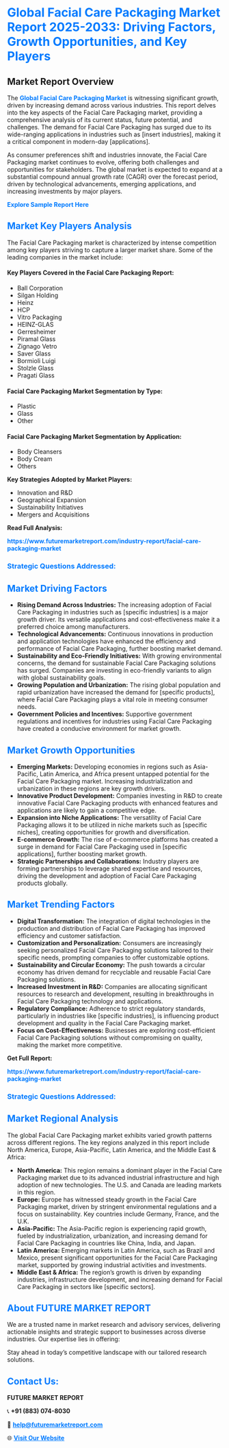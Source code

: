 <h1 style="color: #007BFF;">Global Facial Care Packaging Market Report 2025-2033: Driving Factors, Growth Opportunities, and Key Players</h1>

<section id="overview">
<h2>Market Report Overview</h2>
<p>The <a href="https://www.futuremarketreport.com/industry-report/facial-care-packaging-market" style="color: #007BFF; text-decoration: none;"><strong>Global Facial Care Packaging Market</strong></a> is witnessing significant growth, driven by increasing demand across various industries. This report delves into the key aspects of the Facial Care Packaging market, providing a comprehensive analysis of its current status, future potential, and challenges. The demand for Facial Care Packaging has surged due to its wide-ranging applications in industries such as [insert industries], making it a critical component in modern-day [applications].</p>
<p>As consumer preferences shift and industries innovate, the Facial Care Packaging market continues to evolve, offering both challenges and opportunities for stakeholders. The global market is expected to expand at a substantial compound annual growth rate (CAGR) over the forecast period, driven by technological advancements, emerging applications, and increasing investments by major players.</p>
</section>

<section id="overview">
<p><a href="https://www.futuremarketreport.com/request-sample/reportId=31967" style="color: #007BFF; text-decoration: none;"><strong>Explore Sample Report Here</strong></a></p>
</section>

<section id="key-players">
<h2 style="color: #007BFF;">Market Key Players Analysis</h2>
<p>The Facial Care Packaging market is characterized by intense competition among key players striving to capture a larger market share. Some of the leading companies in the market include:</p>
<h4>Key Players Covered in the Facial Care Packaging Report:</h4>
<ul><li>Ball Corporation</li><li>Silgan Holding</li><li>Heinz</li><li>HCP</li><li>Vitro Packaging</li><li>HEINZ-GLAS</li><li>Gerresheimer</li><li>Piramal Glass</li><li>Zignago Vetro</li><li>Saver Glass</li><li>Bormioli Luigi</li><li>Stolzle Glass</li><li>Pragati Glass</li></ul>
<h4>Facial Care Packaging Market Segmentation by Type:</h4>
<ul><li>Plastic</li><li>Glass</li><li>Other</li></ul>

<h4>Facial Care Packaging Market Segmentation by Application:</h4>
<ul><li>Body Cleansers</li><li>Body Cream</li><li>Others</li></ul>
<p><strong>Key Strategies Adopted by Market Players:</strong></p>
<ul>
<li>Innovation and R&D</li>
<li>Geographical Expansion</li>
<li>Sustainability Initiatives</li>
<li>Mergers and Acquisitions</li>
</ul>
</section>

<section>
<p><strong>Read Full Analysis: </strong></p><a href="https://www.futuremarketreport.com/industry-report/facial-care-packaging-market" style="color: #007BFF; text-decoration: none;"><strong>https://www.futuremarketreport.com/industry-report/facial-care-packaging-market</strong></a>
<h3 style="color: #007BFF;">Strategic Questions Addressed:</h3>
</section>

<section id="driving-factors">
<h2 style="color: #007BFF;">Market Driving Factors</h2>
<ul>
<li><strong>Rising Demand Across Industries:</strong> The increasing adoption of Facial Care Packaging in industries such as [specific industries] is a major growth driver. Its versatile applications and cost-effectiveness make it a preferred choice among manufacturers.</li>
<li><strong>Technological Advancements:</strong> Continuous innovations in production and application technologies have enhanced the efficiency and performance of Facial Care Packaging, further boosting market demand.</li>
<li><strong>Sustainability and Eco-Friendly Initiatives:</strong> With growing environmental concerns, the demand for sustainable Facial Care Packaging solutions has surged. Companies are investing in eco-friendly variants to align with global sustainability goals.</li>
<li><strong>Growing Population and Urbanization:</strong> The rising global population and rapid urbanization have increased the demand for [specific products], where Facial Care Packaging plays a vital role in meeting consumer needs.</li>
<li><strong>Government Policies and Incentives:</strong> Supportive government regulations and incentives for industries using Facial Care Packaging have created a conducive environment for market growth.</li>
</ul>
</section>

<section id="growth-opportunities">
<h2 style="color: #007BFF;">Market Growth Opportunities</h2>
<ul>
<li><strong>Emerging Markets:</strong> Developing economies in regions such as Asia-Pacific, Latin America, and Africa present untapped potential for the Facial Care Packaging market. Increasing industrialization and urbanization in these regions are key growth drivers.</li>
<li><strong>Innovative Product Development:</strong> Companies investing in R&D to create innovative Facial Care Packaging products with enhanced features and applications are likely to gain a competitive edge.</li>
<li><strong>Expansion into Niche Applications:</strong> The versatility of Facial Care Packaging allows it to be utilized in niche markets such as [specific niches], creating opportunities for growth and diversification.</li>
<li><strong>E-commerce Growth:</strong> The rise of e-commerce platforms has created a surge in demand for Facial Care Packaging used in [specific applications], further boosting market growth.</li>
<li><strong>Strategic Partnerships and Collaborations:</strong> Industry players are forming partnerships to leverage shared expertise and resources, driving the development and adoption of Facial Care Packaging products globally.</li>
</ul>
</section>

<section id="trending-factors">
<h2 style="color: #007BFF;">Market Trending Factors</h2>
<ul>
<li><strong>Digital Transformation:</strong> The integration of digital technologies in the production and distribution of Facial Care Packaging has improved efficiency and customer satisfaction.</li>
<li><strong>Customization and Personalization:</strong> Consumers are increasingly seeking personalized Facial Care Packaging solutions tailored to their specific needs, prompting companies to offer customizable options.</li>
<li><strong>Sustainability and Circular Economy:</strong> The push towards a circular economy has driven demand for recyclable and reusable Facial Care Packaging solutions.</li>
<li><strong>Increased Investment in R&D:</strong> Companies are allocating significant resources to research and development, resulting in breakthroughs in Facial Care Packaging technology and applications.</li>
<li><strong>Regulatory Compliance:</strong> Adherence to strict regulatory standards, particularly in industries like [specific industries], is influencing product development and quality in the Facial Care Packaging market.</li>
<li><strong>Focus on Cost-Effectiveness:</strong> Businesses are exploring cost-efficient Facial Care Packaging solutions without compromising on quality, making the market more competitive.</li>
</ul>
</section>

<section>
<p><strong>Get Full Report: </strong></p><a href="https://www.futuremarketreport.com/industry-report/facial-care-packaging-market" style="color: #007BFF; text-decoration: none;"><strong>https://www.futuremarketreport.com/industry-report/facial-care-packaging-market</strong></a>
<h3 style="color: #007BFF;">Strategic Questions Addressed:</h3>
</section>


<section id="regional-analysis">
<h2 style="color: #007BFF;">Market Regional Analysis</h2>
<p>The global Facial Care Packaging market exhibits varied growth patterns across different regions. The key regions analyzed in this report include North America, Europe, Asia-Pacific, Latin America, and the Middle East & Africa:</p>
<ul>
<li><strong>North America:</strong> This region remains a dominant player in the Facial Care Packaging market due to its advanced industrial infrastructure and high adoption of new technologies. The U.S. and Canada are leading markets in this region.</li>
<li><strong>Europe:</strong> Europe has witnessed steady growth in the Facial Care Packaging market, driven by stringent environmental regulations and a focus on sustainability. Key countries include Germany, France, and the U.K.</li>
<li><strong>Asia-Pacific:</strong> The Asia-Pacific region is experiencing rapid growth, fueled by industrialization, urbanization, and increasing demand for Facial Care Packaging in countries like China, India, and Japan.</li>
<li><strong>Latin America:</strong> Emerging markets in Latin America, such as Brazil and Mexico, present significant opportunities for the Facial Care Packaging market, supported by growing industrial activities and investments.</li>
<li><strong>Middle East & Africa:</strong> The region’s growth is driven by expanding industries, infrastructure development, and increasing demand for Facial Care Packaging in sectors like [specific sectors].</li>
</ul>
</section>

<footer>
<h2 style="color: #007BFF;">About FUTURE MARKET REPORT</h2>
<p>We are a trusted name in market research and advisory services, delivering actionable insights and strategic support to businesses across diverse industries. Our expertise lies in offering:</p>

<p>Stay ahead in today’s competitive landscape with our tailored research solutions.</p>

<h2 style="color: #007BFF;">Contact Us:</h2>
<p><strong>FUTURE MARKET REPORT</strong></p>
<p>📞 <strong>+91 (883) 074-8030</strong></p>
<p>📧 <strong><a href="mailto:help@futuremarketreport.com" style="color: #007BFF;">help@futuremarketreport.com</a></strong></p>
<p>🌐 <strong><a href="https://www.futuremarketreport.com/" style="color: #007BFF;">Visit Our Website</a></strong></p>
</footer>
